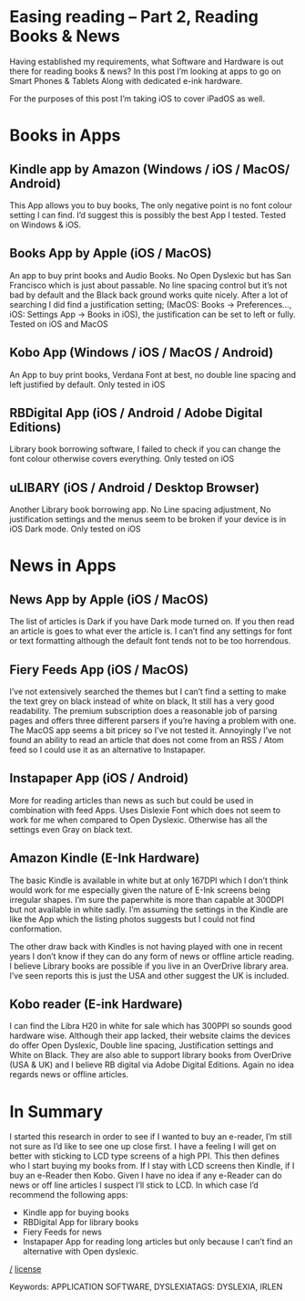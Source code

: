 Easing reading – Part 2, Reading Books & News
===
Having established my requirements, what Software and Hardware is out there for reading books & news? In this post I’m looking at apps to go on Smart Phones & Tablets Along with dedicated e-ink hardware.

For the purposes of this post I’m taking iOS to cover iPadOS as well.

# Books in Apps

## Kindle app by Amazon (Windows / iOS / MacOS/ Android)
This App allows you to buy books, The only negative point is no font colour setting I can find. I’d suggest this is possibly the best App I tested. Tested on Windows & iOS.

## Books App by Apple (iOS / MacOS)
An app to buy print books and Audio Books. No Open Dyslexic but has San Francisco which is just about passable. No line spacing control but it’s not bad by default and the Black back ground works quite nicely. After a lot of searching I did find a justification setting; (MacOS: Books -> Preferences…, iOS: Settings App -> Books in iOS), the justification can be set to left or fully. Tested on iOS and MacOS

## Kobo App (Windows / iOS / MacOS / Android)
An App to buy print books, Verdana Font at best, no double line spacing and left justified by default. Only tested in iOS

## RBDigital App (iOS / Android / Adobe Digital Editions)
Library book borrowing software, I failed to check if you can change the font colour otherwise covers everything. Only tested on iOS

## uLIBARY (iOS / Android / Desktop Browser)
Another Library book borrowing app. No Line spacing adjustment, No justification settings and the menus seem to be broken if your device is in iOS Dark mode. Only tested on iOS

# News in Apps

## News App by Apple (iOS / MacOS)
The list of articles is Dark if you have Dark mode turned on. If you then read an article is goes to what ever the article is. I can’t find any settings for font or text formatting although the default font tends not to be too horrendous.

## Fiery Feeds App (iOS / MacOS)
I’ve not extensively searched the themes but I can’t find a setting to make the text grey on black instead of white on black, It still has a very good readability. The premium subscription does a reasonable job of parsing pages and offers three different parsers if you’re having a problem with one. The MacOS app seems a bit pricey so I’ve not tested it. Annoyingly I’ve not found an ability to read an article that does not come from an RSS / Atom feed so I could use it as an alternative to Instapaper.

## Instapaper App (iOS / Android)
More for reading articles than news as such but could be used in combination with feed Apps. Uses Dislexie Font which does not seem to work for me when compared to Open Dyslexic. Otherwise has all the settings even Gray on black text.

## Amazon Kindle (E-Ink Hardware)
The basic Kindle is available in white but at only 167DPI which I don’t think would work for me especially given the nature of E-Ink screens being irregular shapes. I’m sure the paperwhite is more than capable at 300DPI but not available in white sadly. I’m assuming the settings in the Kindle are like the App which the listing photos suggests but I could not find conformation.

The other draw back with Kindles is not having played with one in recent years I don’t know if they can do any form of news or offline article reading. I believe Library books are possible if you live in an OverDrive library area. I’ve seen reports this is just the USA and other suggest the UK is included.

## Kobo reader (E-ink Hardware)
I can find the Libra H20 in white for sale which has 300PPI so sounds good hardware wise. Although their app lacked, their website claims the devices do offer Open Dyslexic, Double line spacing, Justification settings and White on Black. They are also able to support library books from OverDrive (USA & UK) and I believe RB digital via Adobe Digital Editions. Again no idea regards news or offline articles.

# In Summary
I started this research in order to see if I wanted to buy an e-reader, I’m still not sure as I’d like to see one up close first. I have a feeling I will get on better with sticking to LCD type screens of a high PPI. This then defines who I start buying my books from. If I stay with LCD screens then Kindle, if I buy an e-Reader then Kobo. Given I have no idea if any e-Reader can do news or off line articles I suspect I’ll stick to LCD. In which case I’d recommend the following apps:

* Kindle app for buying books
* RBDigital App for library books
* Fiery Feeds for news
* Instapaper App for reading long articles but only because I can’t find an alternative with Open dyslexic.

[/](/)
[license](/LICENSE)

Keywords: APPLICATION SOFTWARE, DYSLEXIATAGS: DYSLEXIA, IRLEN